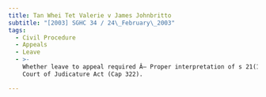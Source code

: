 ```yaml
---
title: Tan Whei Tet Valerie v James Johnbritto
subtitle: "[2003] SGHC 34 / 24\_February\_2003"
tags:
  - Civil Procedure
  - Appeals
  - Leave
  - >-
    Whether leave to appeal required Â– Proper interpretation of s 21(1) Supreme
    Court of Judicature Act (Cap 322).

---
```



